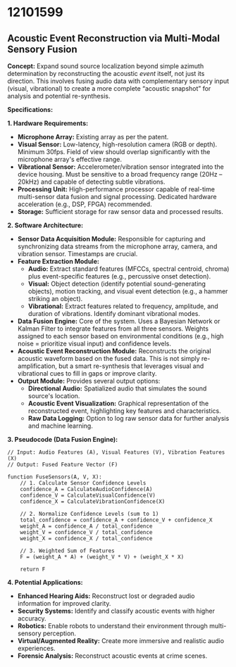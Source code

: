 # 12101599

## Acoustic Event Reconstruction via Multi-Modal Sensory Fusion

**Concept:** Expand sound source localization beyond simple azimuth determination by reconstructing the acoustic *event* itself, not just its direction. This involves fusing audio data with complementary sensory input (visual, vibrational) to create a more complete “acoustic snapshot” for analysis and potential re-synthesis.

**Specifications:**

**1. Hardware Requirements:**

*   **Microphone Array:** Existing array as per the patent.
*   **Visual Sensor:** Low-latency, high-resolution camera (RGB or depth).  Minimum 30fps. Field of view should overlap significantly with the microphone array's effective range.
*   **Vibrational Sensor:** Accelerometer/vibration sensor integrated into the device housing.  Must be sensitive to a broad frequency range (20Hz – 20kHz) and capable of detecting subtle vibrations.
*   **Processing Unit:**  High-performance processor capable of real-time multi-sensor data fusion and signal processing. Dedicated hardware acceleration (e.g., DSP, FPGA) recommended.
*   **Storage:** Sufficient storage for raw sensor data and processed results.

**2. Software Architecture:**

*   **Sensor Data Acquisition Module:**  Responsible for capturing and synchronizing data streams from the microphone array, camera, and vibration sensor. Timestamps are crucial.
*   **Feature Extraction Module:**
    *   **Audio:**  Extract standard features (MFCCs, spectral centroid, chroma) plus event-specific features (e.g., percussive onset detection).
    *   **Visual:**  Object detection (identify potential sound-generating objects), motion tracking, and visual event detection (e.g., a hammer striking an object).
    *   **Vibrational:**  Extract features related to frequency, amplitude, and duration of vibrations.  Identify dominant vibrational modes.
*   **Data Fusion Engine:**  Core of the system. Uses a Bayesian Network or Kalman Filter to integrate features from all three sensors. Weights assigned to each sensor based on environmental conditions (e.g., high noise = prioritize visual input) and confidence levels.
*   **Acoustic Event Reconstruction Module:**  Reconstructs the original acoustic waveform based on the fused data. This is not simply re-amplification, but a smart re-synthesis that leverages visual and vibrational cues to fill in gaps or improve clarity.
*   **Output Module:**  Provides several output options:
    *   **Directional Audio:**  Spatialized audio that simulates the sound source's location.
    *   **Acoustic Event Visualization:**  Graphical representation of the reconstructed event, highlighting key features and characteristics.
    *   **Raw Data Logging:**  Option to log raw sensor data for further analysis and machine learning.

**3. Pseudocode (Data Fusion Engine):**

```
// Input: Audio Features (A), Visual Features (V), Vibration Features (X)
// Output: Fused Feature Vector (F)

function FuseSensors(A, V, X):
    // 1. Calculate Sensor Confidence Levels
    confidence_A = CalculateAudioConfidence(A)
    confidence_V = CalculateVisualConfidence(V)
    confidence_X = CalculateVibrationConfidence(X)

    // 2. Normalize Confidence Levels (sum to 1)
    total_confidence = confidence_A + confidence_V + confidence_X
    weight_A = confidence_A / total_confidence
    weight_V = confidence_V / total_confidence
    weight_X = confidence_X / total_confidence

    // 3. Weighted Sum of Features
    F = (weight_A * A) + (weight_V * V) + (weight_X * X)

    return F
```

**4. Potential Applications:**

*   **Enhanced Hearing Aids:** Reconstruct lost or degraded audio information for improved clarity.
*   **Security Systems:** Identify and classify acoustic events with higher accuracy.
*   **Robotics:** Enable robots to understand their environment through multi-sensory perception.
*   **Virtual/Augmented Reality:** Create more immersive and realistic audio experiences.
*   **Forensic Analysis:** Reconstruct acoustic events at crime scenes.